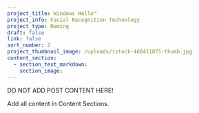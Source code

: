 ```yaml
---
project_title: Windows Hello™
project_info: Facial Recognition Technology
project_type: Naming
draft: false
link: false
sort_number: 2
project_thumbnail_image: /uploads/istock-460411871-thumb.jpg
content_section:
  - section_text_markdown:
    section_image:
---
```



DO NOT ADD POST CONTENT HERE!

Add all content in Content Sections.
